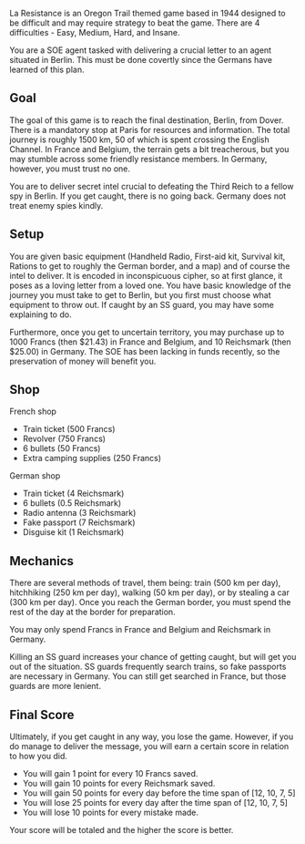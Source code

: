 La Resistance is an Oregon Trail themed game based in 1944 designed to be difficult and may require strategy to beat the game.
There are 4 difficulties - Easy, Medium, Hard, and Insane.

You are a SOE agent tasked with delivering a crucial letter to an agent situated in Berlin. This must be done covertly since the Germans have learned of this plan.

## Goal

The goal of this game is to reach the final destination, Berlin, from Dover. There is a mandatory stop at Paris for resources and information.
The total journey is roughly 1500 km, 50 of which is spent crossing the English Channel.
In France and Belgium, the terrain gets a bit treacherous, but you may stumble across some friendly resistance members. In Germany, however, you must trust no one.

You are to deliver secret intel crucial to defeating the Third Reich to a fellow spy in Berlin. If you get caught, there is no going back. Germany does not treat enemy spies kindly.

## Setup

You are given basic equipment (Handheld Radio, First-aid kit, Survival kit, Rations to get to roughly the German border, and a map) and of course the intel to deliver. It is encoded in inconspicuous cipher, so at first glance, it poses as a loving letter from a loved one.
You have basic knowledge of the journey you must take to get to Berlin, but you first must choose what equipment to throw out. If caught by an SS guard, you may have some explaining to do.

Furthermore, once you get to uncertain territory, you may purchase up to 1000 Francs (then $21.43) in France and Belgium, and 10 Reichsmark (then $25.00) in Germany.
The SOE has been lacking in funds recently, so the preservation of money will benefit you.

## Shop

French shop
* Train ticket (500 Francs)
* Revolver (750 Francs)
* 6 bullets (50 Francs)
* Extra camping supplies (250 Francs)

German shop
* Train ticket (4 Reichsmark)
* 6 bullets (0.5 Reichsmark)
* Radio antenna (3 Reichsmark)
* Fake passport (7 Reichsmark)
* Disguise kit (1 Reichsmark)

## Mechanics

There are several methods of travel, them being: train (500 km per day), hitchhiking (250 km per day), walking (50 km per day), or by stealing a car (300 km per day).
Once you reach the German border, you must spend the rest of the day at the border for preparation.

You may only spend Francs in France and Belgium and Reichsmark in Germany.

Killing an SS guard increases your chance of getting caught, but will get you out of the situation. SS guards frequently search trains, so fake passports are necessary in Germany. You can still get searched in France, but those guards are more lenient.

## Final Score

Ultimately, if you get caught in any way, you lose the game. However, if you do manage to deliver the message, you will earn a certain score in relation to how you did.

* You will gain 1 point for every 10 Francs saved.
* You will gain 10 points for every Reichsmark saved.
* You will gain 50 points for every day before the time span of [12, 10, 7, 5]
* You will lose 25 points for every day after the time span of [12, 10, 7, 5]
* You will lose 10 points for every mistake made.

Your score will be totaled and the higher the score is better.